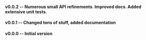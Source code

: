 #### v0.0.2 -- Numerous small API refinements. Improved docs. Added extensive unit tests.

#### v0.0.1 -- Changed tons of stuff, added documentation

#### v0.0.0 -- Initial version